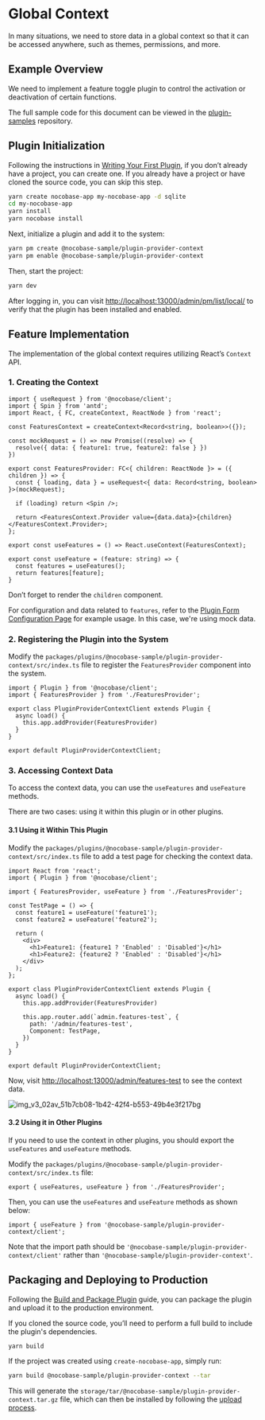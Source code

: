 # Global Context

In many situations, we need to store data in a global context so that it can be accessed anywhere, such as themes, permissions, and more.

## Example Overview

We need to implement a feature toggle plugin to control the activation or deactivation of certain functions.

The full sample code for this document can be viewed in the [plugin-samples](https://github.com/nocobase/plugin-samples/tree/main/packages/plugins/%40nocobase-sample/plugin-provider-context) repository.

## Plugin Initialization

Following the instructions in [Writing Your First Plugin](/development/your-first-plugin), if you don’t already have a project, you can create one. If you already have a project or have cloned the source code, you can skip this step.

```bash
yarn create nocobase-app my-nocobase-app -d sqlite
cd my-nocobase-app
yarn install
yarn nocobase install
```

Next, initialize a plugin and add it to the system:

```bash
yarn pm create @nocobase-sample/plugin-provider-context
yarn pm enable @nocobase-sample/plugin-provider-context
```

Then, start the project:

```bash
yarn dev
```

After logging in, you can visit [http://localhost:13000/admin/pm/list/local/](http://localhost:13000/admin/pm/list/local/) to verify that the plugin has been installed and enabled.

## Feature Implementation

The implementation of the global context requires utilizing React’s `Context` API.

### 1. Creating the Context

```tsx | pure
import { useRequest } from '@nocobase/client';
import { Spin } from 'antd';
import React, { FC, createContext, ReactNode } from 'react';

const FeaturesContext = createContext<Record<string, boolean>>({});

const mockRequest = () => new Promise((resolve) => {
  resolve({ data: { feature1: true, feature2: false } })
})

export const FeaturesProvider: FC<{ children: ReactNode }> = ({ children }) => {
  const { loading, data } = useRequest<{ data: Record<string, boolean> }>(mockRequest);

  if (loading) return <Spin />;

  return <FeaturesContext.Provider value={data.data}>{children}</FeaturesContext.Provider>;
};

export const useFeatures = () => React.useContext(FeaturesContext);

export const useFeature = (feature: string) => {
  const features = useFeatures();
  return features[feature];
}
```

Don’t forget to render the `children` component.

For configuration and data related to `features`, refer to the [Plugin Form Configuration Page](/plugin-samples/plugin-settings/form) for example usage. In this case, we're using mock data.

### 2. Registering the Plugin into the System

Modify the `packages/plugins/@nocobase-sample/plugin-provider-context/src/index.ts` file to register the `FeaturesProvider` component into the system.

```tsx | pure
import { Plugin } from '@nocobase/client';
import { FeaturesProvider } from './FeaturesProvider';

export class PluginProviderContextClient extends Plugin {
  async load() {
    this.app.addProvider(FeaturesProvider)
  }
}

export default PluginProviderContextClient;
```

### 3. Accessing Context Data

To access the context data, you can use the `useFeatures` and `useFeature` methods.

There are two cases: using it within this plugin or in other plugins.

#### 3.1 Using it Within This Plugin

Modify the `packages/plugins/@nocobase-sample/plugin-provider-context/src/index.ts` file to add a test page for checking the context data.

```tsx | pure
import React from 'react';
import { Plugin } from '@nocobase/client';

import { FeaturesProvider, useFeature } from './FeaturesProvider';

const TestPage = () => {
  const feature1 = useFeature('feature1');
  const feature2 = useFeature('feature2');

  return (
    <div>
      <h1>Feature1: {feature1 ? 'Enabled' : 'Disabled'}</h1>
      <h1>Feature2: {feature2 ? 'Enabled' : 'Disabled'}</h1>
    </div>
  );
};

export class PluginProviderContextClient extends Plugin {
  async load() {
    this.app.addProvider(FeaturesProvider)

    this.app.router.add(`admin.features-test`, {
      path: '/admin/features-test',
      Component: TestPage,
    })
  }
}

export default PluginProviderContextClient;
```

Now, visit [http://localhost:13000/admin/features-test](http://localhost:13000/admin/features-test) to see the context data.

![img_v3_02av_51b7cb08-1b42-42f4-b553-49b4e3f217bg](https://static-docs.nocobase.com/img_v3_02av_51b7cb08-1b42-42f4-b553-49b4e3f217bg.jpg)

#### 3.2 Using it in Other Plugins

If you need to use the context in other plugins, you should export the `useFeatures` and `useFeature` methods.

Modify the `packages/plugins/@nocobase-sample/plugin-provider-context/src/index.ts` file:

```tsx | pure
export { useFeatures, useFeature } from './FeaturesProvider';
```

Then, you can use the `useFeatures` and `useFeature` methods as shown below:

```tsx | pure
import { useFeature } from '@nocobase-sample/plugin-provider-context/client';
```

Note that the import path should be `'@nocobase-sample/plugin-provider-context/client'` rather than `'@nocobase-sample/plugin-provider-context'`.

## Packaging and Deploying to Production

Following the [Build and Package Plugin](/development/your-first-plugin#build-and-package-plugin) guide, you can package the plugin and upload it to the production environment.

If you cloned the source code, you’ll need to perform a full build to include the plugin's dependencies.

```bash
yarn build
```

If the project was created using `create-nocobase-app`, simply run:

```bash
yarn build @nocobase-sample/plugin-provider-context --tar
```

This will generate the `storage/tar/@nocobase-sample/plugin-provider-context.tar.gz` file, which can then be installed by following the [upload process](/welcome/getting-started/plugin).
